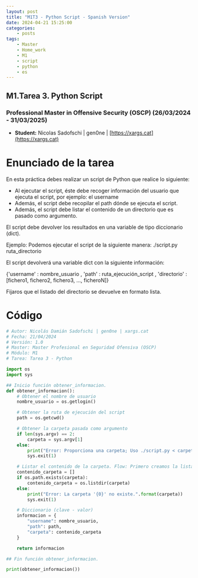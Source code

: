 ```yaml
---
layout: post
title: "M1T3 - Python Script - Spanish Version"
date: 2024-04-21 15:25:00 
categories:
    - posts
tags:
    - Master
    - Home_work
    - M1
    - script
    - python
    - es
---
```


## M1.Tarea 3. Python Script 

### Professional Master in Offensive Security (OSCP) (26/03/2024 - 31/03/2025)

- **Student:** Nicolas Sadofschi | gen0ne | [https://xargs.cat](https://xargs.cat)

# Enunciado de la tarea

En esta práctica debes realizar un script de Python que realice lo siguiente:

- Al ejecutar el script, éste debe recoger información del usuario que ejecuta el script, por ejemplo: el username
- Además, el script debe recopilar el path dónde se ejecuta el script.
- Además, el script debe listar el contenido de un directorio que es pasado como argumento.

El script debe devolver los resultados en una variable de tipo diccionario (dict).

Ejemplo:
Podemos ejecutar el script de la siguiente manera: ./script.py ruta_directorio

El script devolverá una variable dict con la siguiente información:

{'username' : nombre_usuario , 'path' : ruta_ejecución_script , 'directorio' : [fichero1, fichero2, fichero3, ..., ficheroN]}

Fijaros que el listado del directorio se devuelve en formato lista.

# Código
```python
# Autor: Nicolás Damián Sadofschi | gen0ne | xargs.cat
# Fecha: 21/04/2024
# Versión: 1.0
# Master: Master Profesional en Seguridad Ofensiva (OSCP)
# Módulo: M1
# Tarea: Tarea 3 - Python

import os
import sys

## Inicio función obtener_informacion.
def obtener_informacion():
    # Obtener el nombre de usuario
    nombre_usuario = os.getlogin()

    # Obtener la ruta de ejecución del script
    path = os.getcwd()

    # Obtener la carpeta pasada como argumento
    if len(sys.argv) == 2:
        carpeta = sys.argv[1]
    else:
        print("Error: Proporciona una carpeta; Uso ./script.py < carpeta >; ejemplo: ./script.py c:\\users")
        sys.exit(1)

    # Listar el contenido de la carpeta. Flow: Primero creamos la lista contenido_carpeta vacia. Luego verificamos si la carpeta 'carpeta' existe y finalmente decimos que contenido_carpeta = os.listdir 'carpeta'.
    contenido_carpeta = []
    if os.path.exists(carpeta):
        contenido_carpeta = os.listdir(carpeta)
    else:
        print("Error: La carpeta '{0}' no existe.".format(carpeta))
        sys.exit(1)

    # Diccionario (clave - valor)
    informacion = {
        "username": nombre_usuario,
        "path": path,
        "carpeta": contenido_carpeta
    }

    return informacion

## Fin función obtener_informacion.

print(obtener_informacion())
```